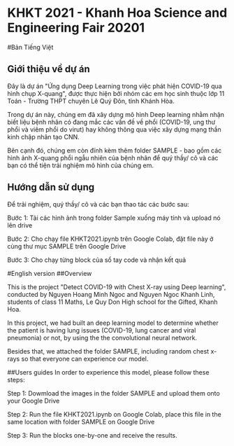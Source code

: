 # KHKT 2021 - Khanh Hoa Science and Engineering Fair 20201

#Bản Tiếng Việt 
## Giới thiệu về dự án 

Đây là dự án "Ứng dụng Deep Learning trong việc phát hiện COVID-19 qua hình chụp X-quang", được thực hiện bởi nhóm các em học sinh thuộc lớp 11 Toán - Trường THPT chuyên Lê Quý Đôn, tỉnh Khánh Hòa.

Trong dự án này, chúng em đã xây dựng mô hình Deep learning nhằm nhận biết liệu bệnh nhân có đang mắc các vấn đề về phổi (COVID-19, ung thư phổi và viêm phổi do virut) hay không thông qua việc xây dựng mạng thần kinh chập nhân tạo CNN. 

Bên cạnh đó, chúng em còn đính kèm thêm folder SAMPLE - bao gồm các hình ảnh X-quang phổi ngẫu nhiên của bệnh nhân để quý thầy/ cô và các bạn có thể tiện trải nghiệm mô hình của chúng em. 

## Hướng dẫn sử dụng 

Để trải nghiệm, quý thầy/ cô và các bạn thao tác các bước sau: 

  Bước 1: Tải các hình ảnh trong folder Sample xuống máy tính và upload nó lên drive 
  
  Bước 2: Cho chạy file KHKT2021.ipynb trên Google Colab, đặt file này ở cùng thư mục SAMPLE trên Google Drive 
  
  Bước 3: Cho chạy từng block của sổ tay code và nhận kết quả 
  
#English version 
##Overview 

This is the project "Detect COVID-19 with Chest X-ray using Deep learning", conducted by Nguyen Hoang Minh Ngoc and Nguyen Ngoc Khanh Linh, students of class 11 Maths, Le Quy Don High school for the Gifted, Khanh Hoa. 

In this project, we had built an deep learning model to determine whether the patient is having lung issues (COVID-19, lung cancer and viral pneumonia) or not, by using the the convolutional neural network. 

Besides that, we attached the folder SAMPLE, including random chest x-rays so that everyone can experience our model. 

##Users guides
In order to experience this model, please follow these steps: 
 
 Step 1: Dowmload the images in the folder SAMPLE and upload them onto your Google Drive
 
 Step 2: Run the file KHKT2021.ipynb on Google Colab, place this file in the same location with folder SAMPLE on Google Drive 
 
 Step 3: Run the blocks one-by-one and receive the results. 

